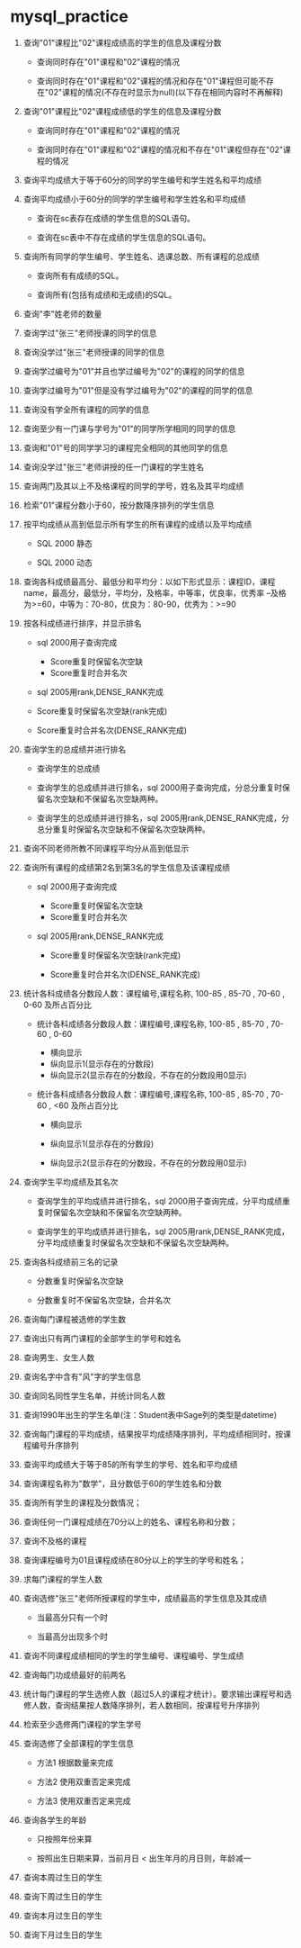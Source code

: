 # mysql_practice

1. 查询"01"课程比"02"课程成绩高的学生的信息及课程分数

   * 查询同时存在"01"课程和"02"课程的情况

   * 查询同时存在"01"课程和"02"课程的情况和存在"01"课程但可能不存在"02"课程的情况(不存在时显示为null)(以下存在相同内容时不再解释)

     

2. 查询"01"课程比"02"课程成绩低的学生的信息及课程分数

   * 查询同时存在"01"课程和"02"课程的情况  

   * 查询同时存在"01"课程和"02"课程的情况和不存在"01"课程但存在"02"课程的情况

     

3. 查询平均成绩大于等于60分的同学的学生编号和学生姓名和平均成绩

   

4. 查询平均成绩小于60分的同学的学生编号和学生姓名和平均成绩

   * 查询在sc表存在成绩的学生信息的SQL语句。

   * 查询在sc表中不存在成绩的学生信息的SQL语句。

     

5. 查询所有同学的学生编号、学生姓名、选课总数、所有课程的总成绩

   * 查询所有有成绩的SQL。

   * 查询所有(包括有成绩和无成绩)的SQL。

     

6. 查询"李"姓老师的数量
   
   

7. 查询学过"张三"老师授课的同学的信息
   
   

8. 查询没学过"张三"老师授课的同学的信息
   
   

9. 查询学过编号为"01"并且也学过编号为"02"的课程的同学的信息
   
   

10. 查询学过编号为"01"但是没有学过编号为"02"的课程的同学的信息
    
    

11. 查询没有学全所有课程的同学的信息
    
    

12. 查询至少有一门课与学号为"01"的同学所学相同的同学的信息
    
    

13. 查询和"01"号的同学学习的课程完全相同的其他同学的信息
    
    

14. 查询没学过"张三"老师讲授的任一门课程的学生姓名

    

15. 查询两门及其以上不及格课程的同学的学号，姓名及其平均成绩
    
    

16. 检索"01"课程分数小于60，按分数降序排列的学生信息
    
    

17. 按平均成绩从高到低显示所有学生的所有课程的成绩以及平均成绩

    * SQL 2000 静态

    * SQL 2000 动态

      


18. 查询各科成绩最高分、最低分和平均分：以如下形式显示：课程ID，课程name，最高分，最低分，平均分，及格率，中等率，优良率，优秀率
    –及格为>=60，中等为：70-80，优良为：80-90，优秀为：>=90

    

19. 按各科成绩进行排序，并显示排名

    * sql 2000用子查询完成

      * Score重复时保留名次空缺
      * Score重复时合并名次

    *  sql 2005用rank,DENSE_RANK完成

      * Score重复时保留名次空缺(rank完成)

      * Score重复时合并名次(DENSE_RANK完成)

        

20. 查询学生的总成绩并进行排名

    * 查询学生的总成绩

    * 查询学生的总成绩并进行排名，sql 2000用子查询完成，分总分重复时保留名次空缺和不保留名次空缺两种。

    * 查询学生的总成绩并进行排名，sql 2005用rank,DENSE_RANK完成，分总分重复时保留名次空缺和不保留名次空缺两种。

      

21. 查询不同老师所教不同课程平均分从高到低显示
    
    

22. 查询所有课程的成绩第2名到第3名的学生信息及该课程成绩

    * sql 2000用子查询完成
      * Score重复时保留名次空缺
      * Score重复时合并名次

    * sql 2005用rank,DENSE_RANK完成

      * Score重复时保留名次空缺(rank完成)

      * Score重复时合并名次(DENSE_RANK完成)

        

23. 统计各科成绩各分数段人数：课程编号,课程名称, 100-85 , 85-70 , 70-60 , 0-60 及所占百分比

    * 统计各科成绩各分数段人数：课程编号,课程名称, 100-85 , 85-70 , 70-60 , 0-60
      * 横向显示
      * 纵向显示1(显示存在的分数段)
      * 纵向显示2(显示存在的分数段，不存在的分数段用0显示)

    * 统计各科成绩各分数段人数：课程编号,课程名称, 100-85 , 85-70 , 70-60 , <60 及所占百分比

      * 横向显示

      * 纵向显示1(显示存在的分数段)

      * 纵向显示2(显示存在的分数段，不存在的分数段用0显示)

        

24. 查询学生平均成绩及其名次

    * 查询学生的平均成绩并进行排名，sql 2000用子查询完成，分平均成绩重复时保留名次空缺和不保留名次空缺两种。

    * 查询学生的平均成绩并进行排名，sql 2005用rank,DENSE_RANK完成，分平均成绩重复时保留名次空缺和不保留名次空缺两种。

      

25. 查询各科成绩前三名的记录

    * 分数重复时保留名次空缺

    * 分数重复时不保留名次空缺，合并名次

      

26. 查询每门课程被选修的学生数
    
    

27. 查询出只有两门课程的全部学生的学号和姓名
    
    

28. 查询男生、女生人数
    
    

29. 查询名字中含有"风"字的学生信息
    
    

30. 查询同名同性学生名单，并统计同名人数
    
    

31. 查询1990年出生的学生名单(注：Student表中Sage列的类型是datetime)

    

32. 查询每门课程的平均成绩，结果按平均成绩降序排列，平均成绩相同时，按课程编号升序排列

    

33. 查询平均成绩大于等于85的所有学生的学号、姓名和平均成绩

    

34. 查询课程名称为"数学"，且分数低于60的学生姓名和分数

    

35. 查询所有学生的课程及分数情况；
    
    

36. 查询任何一门课程成绩在70分以上的姓名、课程名称和分数；
    
    

37. 查询不及格的课程

    

38. 查询课程编号为01且课程成绩在80分以上的学生的学号和姓名；

    

39. 求每门课程的学生人数

    

40. 查询选修"张三"老师所授课程的学生中，成绩最高的学生信息及其成绩

    * 当最高分只有一个时

    * 当最高分出现多个时

      


41. 查询不同课程成绩相同的学生的学生编号、课程编号、学生成绩

    

42. 查询每门功成绩最好的前两名

    

43. 统计每门课程的学生选修人数（超过5人的课程才统计）。要求输出课程号和选修人数，查询结果按人数降序排列，若人数相同，按课程号升序排列

    

44. 检索至少选修两门课程的学生学号

    

45. 查询选修了全部课程的学生信息

    * 方法1 根据数量来完成

    * 方法2 使用双重否定来完成

    * 方法3 使用双重否定来完成

      


46. 查询各学生的年龄

    * 只按照年份来算 

    * 按照出生日期来算，当前月日 < 出生年月的月日则，年龄减一

      


47. 查询本周过生日的学生

    

48. 查询下周过生日的学生

    

49. 查询本月过生日的学生

    

50. 查询下月过生日的学生
